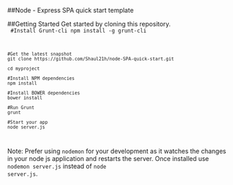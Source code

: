 ##Node - Express SPA quick start template



##Getting Started
 Get started by cloning this repository.
</br>
<code>
	#Install Grunt-cli
	npm install -g grunt-cli 

	#Get the latest snapshot
	git clone https://github.com/Shaul21h/node-SPA-quick-start.git

	cd myproject

	#Install NPM dependencies
	npm install

	#Install BOWER dependencies
	bower install

	#Run Grunt
	grunt

	#Start your app
	node server.js

</code>

Note: Prefer using <code>nodemon</code> for your development as it watches the changes in your node js application and restarts the server. Once installed use <code>nodemon server.js</code> instead of <code>node server.js</code>.




